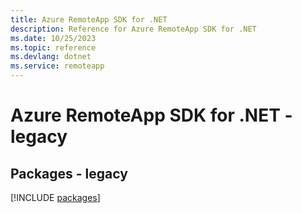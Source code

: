 ```yaml
---
title: Azure RemoteApp SDK for .NET
description: Reference for Azure RemoteApp SDK for .NET
ms.date: 10/25/2023
ms.topic: reference
ms.devlang: dotnet
ms.service: remoteapp
---
```

# Azure RemoteApp SDK for .NET - legacy
## Packages - legacy
[!INCLUDE [packages](remoteapp-index.md)]